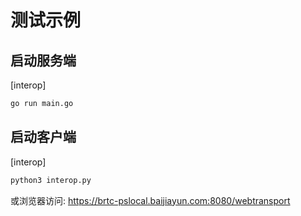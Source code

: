 # 测试示例

## 启动服务端

[interop]
```bash
go run main.go
```

## 启动客户端

[interop]
```bash
python3 interop.py
```

或浏览器访问: https://brtc-pslocal.baijiayun.com:8080/webtransport
